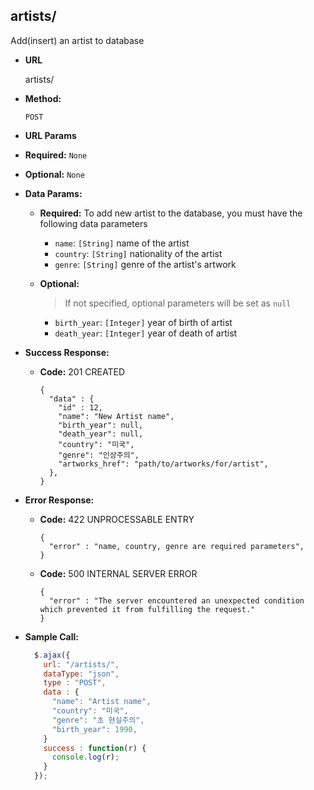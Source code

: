 **artists/**
----
  Add(insert) an artist to database

* **URL**

  artists/

* **Method:**

  `POST`

*  **URL Params**
  * **Required:**
  `None`
  * **Optional:**
  `None`


* **Data Params:**

  * **Required:**
    To add new artist to the database, you must have the following data parameters

    * `name`: `[String]` name of the artist
    * `country`: `[String]` nationality of the artist
    * `genre`: `[String]` genre of the artist's artwork

  * **Optional:**

    > If not specified, optional parameters will be set as `null`

    * `birth_year`: `[Integer]` year of birth of artist
    * `death_year`: `[Integer]` year of death of artist


* **Success Response:**

  * **Code:** 201 CREATED

    ```
    {
      "data" : {
        "id" : 12,
        "name": "New Artist name",
        "birth_year": null,
        "death_year": null,
        "country": "미국",
        "genre": "인상주의",
        "artworks_href": "path/to/artworks/for/artist",
      },
    }
    ```

* **Error Response:**

  * **Code:** 422 UNPROCESSABLE ENTRY

    ```
    {
      "error" : "name, country, genre are required parameters",
    }
    ```

  * **Code:** 500 INTERNAL SERVER ERROR

    ```
    {
      "error" : "The server encountered an unexpected condition which prevented it from fulfilling the request."
    }
    ```

* **Sample Call:**

  ```javascript
    $.ajax({
      url: "/artists/",
      dataType: "json",
      type : "POST",
      data : {
        "name": "Artist name",
        "country": "미국",
        "genre": "초 현실주의",
        "birth_year": 1990,
      }
      success : function(r) {
        console.log(r);
      }
    });
  ```
